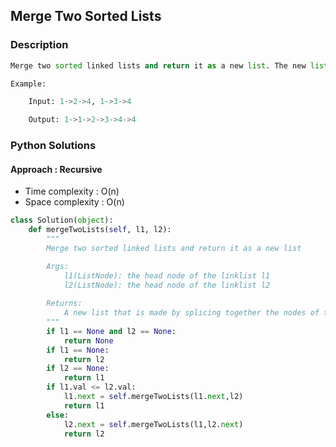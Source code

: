 ## Merge Two Sorted Lists

### Description

```Python
Merge two sorted linked lists and return it as a new list. The new list should be made by splicing together the nodes of the first two lists.

Example:

    Input: 1->2->4, 1->3->4

    Output: 1->1->2->3->4->4
```

### Python Solutions

#### Approach : Recursive

* Time complexity : O(n)
* Space complexity : O(n)

```Python
class Solution(object):
    def mergeTwoLists(self, l1, l2):
        """
        Merge two sorted linked lists and return it as a new list

        Args:
            l1(ListNode): the head node of the linklist l1
            l2(ListNode): the head node of the linklist l2
        
        Returns:
            A new list that is made by splicing together the nodes of the first two lists
        """
        if l1 == None and l2 == None:
            return None
        if l1 == None:
            return l2
        if l2 == None:
            return l1
        if l1.val <= l2.val:
            l1.next = self.mergeTwoLists(l1.next,l2)
            return l1
        else:
            l2.next = self.mergeTwoLists(l1,l2.next)
            return l2
```